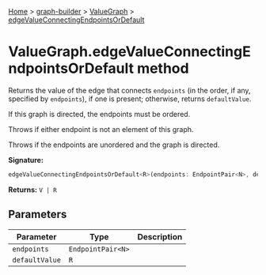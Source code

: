 [Home](./index) &gt; [graph-builder](./graph-builder.md) &gt; [ValueGraph](./graph-builder.valuegraph.md) &gt; [edgeValueConnectingEndpointsOrDefault](./graph-builder.valuegraph.edgevalueconnectingendpointsordefault.md)

# ValueGraph.edgeValueConnectingEndpointsOrDefault method

Returns the value of the edge that connects `endpoints` (in the order, if any, specified by `endpoints`<!-- -->), if one is present; otherwise, returns `defaultValue`<!-- -->.

If this graph is directed, the endpoints must be ordered.

Throws if either endpoint is not an element of this graph.

Throws if the endpoints are unordered and the graph is directed.

**Signature:**
```javascript
edgeValueConnectingEndpointsOrDefault<R>(endpoints: EndpointPair<N>, defaultValue: R): V | R;
```
**Returns:** `V | R`

## Parameters

|  Parameter | Type | Description |
|  --- | --- | --- |
|  `endpoints` | `EndpointPair<N>` |  |
|  `defaultValue` | `R` |  |

